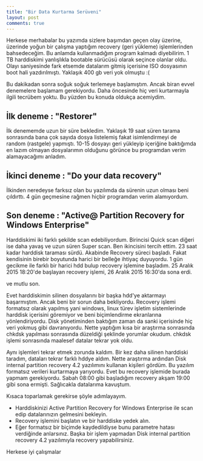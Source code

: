```yaml
---
title: "Bir Data Kurtarma Serüveni"
layout: post
comments: true
---
```


Herkese merhabalar bu yazımda sizlere başımdan geçen olay üzerine, üzerinde yoğun bir çalışma yaptığım recovery (geri yükleme) işlemlerinden bahsedeceğim. Bu anlamda kullanmadığım program kalmadı diyebilirim. 1 TB harddiskimi yanlışlıkla bootable sürücüsü olarak seçince olanlar oldu. Olayı saniyesinde fark etsemde datalarım gitmiş içerisine ISO dosyasının boot hali yazdırılmıştı. Yaklaşık 400 gb veri yok olmuştu :(

Bu dakikadan sonra soğuk soğuk terlemeye başlamıştım. Ancak biran evvel denemelere başlamam gerekiyordu. Daha öncesinde hiç veri kurtarmayla ilgili tecrübem yoktu. Bu yüzden bu konuda oldukça acemiydim.

## İlk deneme : "Restorer"
İlk denememde uzun bir süre bekledim. Yaklaşık 19 saat süren tarama sonrasında bana çok sayıda dosya listelemiş fakat isimlendirmeyi de random (rastgele) yapmıştı. 10-15 dosyayı geri yükleyip içeriğine baktığımda en lazım olmayan dosyalarımın olduğunu görünce bu programdan verim alamayacağımı anladım.

## İkinci deneme : "Do your data recovery"
İlkinden neredeyse farksız olan bu yazılımda da sürenin uzun olması beni çıldırttı. 4 gün geçmesine rağmen hiçbir programdan verim alamıyordum.

## Son deneme : "Active@ Partition Recovery for Windows Enterprise"
Harddiskimi iki farklı şekilde scan edebiliyordum. Birincisi Quick scan diğeri ise daha yavaş ve uzun süren Super scan. Ben ikincisini tercih ettim. 23 saat kadar harddisk taraması sürdü. Akabinde Recovery süreci başladı. Fakat kendisinin birebir boyutunda harici bir belleğe ihtiyaç duyuyordu. 1 gün gecikme ile farklı bir harici hdd bulup recovery işlemine başladım. 25 Aralık 2015 18:20'de başlayan recovery işlemi, 26 Aralık 2015 16:30'da sona erdi.

ve mutlu son.

Evet harddiskimin silinen dosyalarını bir başka hdd'ye aktarmayı başarmıştım. Ancak beni bir sorun daha bekliyordu. Recovery işlemi formatsız olarak yapılmış yani windows, linux türev işletim sistemlerinde harddisk içerisini göremiyor ve beni biçimlendirme ekranlarına yönlendiriyordu. Disk yönetiminden baktığım zaman da sanki içerisinde hiç veri yokmuş gibi davranıyordu. Nette yaptığım kısa bir araştırma sonrasında chkdsk yapılması sonrasında düzeldiği şeklinde yorumlar okudum. chkdsk işlemi sonrasında maalesef datalar tekrar yok oldu.

Aynı işlemleri tekrar etmek zorunda kaldım. Bir kez daha silinen harddiski taradım, dataları tekrar farklı hddye aldım. Nette araştırma ardından Disk internal partition recovery 4.2 yazılımını kullanan kişileri gördüm. Bu yazılım formatsız verileri kurtarmaya yarıyordu. Evet bu recovery işlemide burada yapmam gerekiyordu. Sabah 08:00 gibi başladığım recovery akşam 19:00 gibi sona ermişti. Sağlıcakla datalarıma kavuştum.

Kısaca toparlamak gerekirse şöyle adımlayayım.

- Harddiskinizi Active Partition Recovery for Windows Enterprise ile scan edip datalarınızın gelmesini bekleyin.
- Recovery işlemini başlatın ve bir harddiske yedek alın.
- Eğer formatsız bir biçimde kaydedildiyse bunu parametre hatası verdiğinde anlarsınız. Başka bir işlem yapmadan Disk internal partition recovery 4.2 yazılımıyla recovery yapabilirsiniz.

Herkese iyi çalışmalar